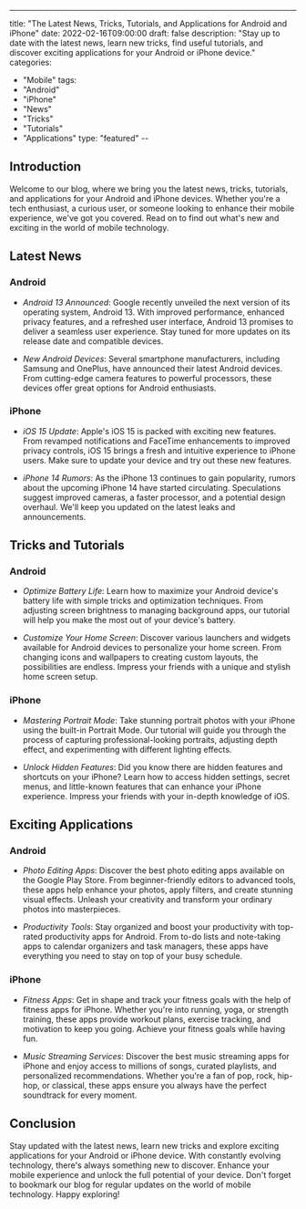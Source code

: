 --- 
title: "The Latest News, Tricks, Tutorials, and Applications for Android and iPhone"
date: 2022-02-16T09:00:00
draft: false
description: "Stay up to date with the latest news, learn new tricks, find useful tutorials, and discover exciting applications for your Android or iPhone device."
categories:
- "Mobile"
tags:
- "Android"
- "iPhone"
- "News"
- "Tricks"
- "Tutorials"
- "Applications"
type: "featured"
-- 

## Introduction

Welcome to our blog, where we bring you the latest news, tricks, tutorials, and applications for your Android and iPhone devices. Whether you're a tech enthusiast, a curious user, or someone looking to enhance their mobile experience, we've got you covered. Read on to find out what's new and exciting in the world of mobile technology.

## Latest News

### Android

- *Android 13 Announced*: Google recently unveiled the next version of its operating system, Android 13. With improved performance, enhanced privacy features, and a refreshed user interface, Android 13 promises to deliver a seamless user experience. Stay tuned for more updates on its release date and compatible devices.

- *New Android Devices*: Several smartphone manufacturers, including Samsung and OnePlus, have announced their latest Android devices. From cutting-edge camera features to powerful processors, these devices offer great options for Android enthusiasts.

### iPhone

- *iOS 15 Update*: Apple's iOS 15 is packed with exciting new features. From revamped notifications and FaceTime enhancements to improved privacy controls, iOS 15 brings a fresh and intuitive experience to iPhone users. Make sure to update your device and try out these new features.

- *iPhone 14 Rumors*: As the iPhone 13 continues to gain popularity, rumors about the upcoming iPhone 14 have started circulating. Speculations suggest improved cameras, a faster processor, and a potential design overhaul. We'll keep you updated on the latest leaks and announcements.

## Tricks and Tutorials

### Android

- *Optimize Battery Life*: Learn how to maximize your Android device's battery life with simple tricks and optimization techniques. From adjusting screen brightness to managing background apps, our tutorial will help you make the most out of your device's battery.

- *Customize Your Home Screen*: Discover various launchers and widgets available for Android devices to personalize your home screen. From changing icons and wallpapers to creating custom layouts, the possibilities are endless. Impress your friends with a unique and stylish home screen setup.

### iPhone

- *Mastering Portrait Mode*: Take stunning portrait photos with your iPhone using the built-in Portrait Mode. Our tutorial will guide you through the process of capturing professional-looking portraits, adjusting depth effect, and experimenting with different lighting effects.

- *Unlock Hidden Features*: Did you know there are hidden features and shortcuts on your iPhone? Learn how to access hidden settings, secret menus, and little-known features that can enhance your iPhone experience. Impress your friends with your in-depth knowledge of iOS.

## Exciting Applications

### Android

- *Photo Editing Apps*: Discover the best photo editing apps available on the Google Play Store. From beginner-friendly editors to advanced tools, these apps help enhance your photos, apply filters, and create stunning visual effects. Unleash your creativity and transform your ordinary photos into masterpieces.

- *Productivity Tools*: Stay organized and boost your productivity with top-rated productivity apps for Android. From to-do lists and note-taking apps to calendar organizers and task managers, these apps have everything you need to stay on top of your busy schedule.

### iPhone

- *Fitness Apps*: Get in shape and track your fitness goals with the help of fitness apps for iPhone. Whether you're into running, yoga, or strength training, these apps provide workout plans, exercise tracking, and motivation to keep you going. Achieve your fitness goals while having fun.

- *Music Streaming Services*: Discover the best music streaming apps for iPhone and enjoy access to millions of songs, curated playlists, and personalized recommendations. Whether you're a fan of pop, rock, hip-hop, or classical, these apps ensure you always have the perfect soundtrack for every moment.

## Conclusion

Stay updated with the latest news, learn new tricks and explore exciting applications for your Android or iPhone device. With constantly evolving technology, there's always something new to discover. Enhance your mobile experience and unlock the full potential of your device. Don't forget to bookmark our blog for regular updates on the world of mobile technology. Happy exploring!
